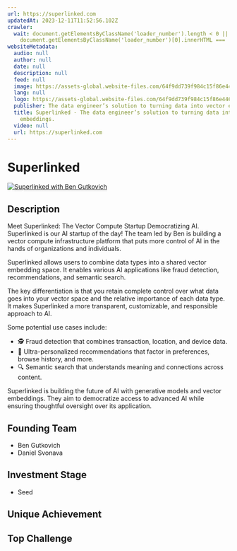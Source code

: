 ```yaml
---
url: https://superlinked.com
updatedAt: 2023-12-11T11:52:56.102Z
crawler:
  wait: document.getElementsByClassName('loader_number').length < 0 ||
    document.getElementsByClassName('loader_number')[0].innerHTML === '100%'
websiteMetadata:
  audio: null
  author: null
  date: null
  description: null
  feed: null
  image: https://assets-global.website-files.com/64f9dd739f984c15f86e446e/65008f691ed927cc1d7ba7d7_og%20image%402x.jpg
  lang: null
  logo: https://assets-global.website-files.com/64f9dd739f984c15f86e446e/6500a75cef3904bf14654e76_FAVICON.png
  publisher: The data engineer’s solution to turning data into vector embeddings.
  title: Superlinked - The data engineer’s solution to turning data into vector
    embeddings.
  video: null
  url: https://superlinked.com
---
```


# Superlinked
[![Superlinked with Ben Gutkovich](https://img.youtube.com/vi/3VvzK8z197Y/0.jpg)](https://www.youtube.com/watch?v=3VvzK8z197Y)

## Description
Meet Superlinked: The Vector Compute Startup Democratizing AI. Superlinked is our AI startup of the day! The team led by Ben is building a vector compute infrastructure platform that puts more control of AI in the hands of organizations and individuals.

Superlinked allows users to combine data types into a shared vector embedding space. It enables various AI applications like fraud detection, recommendations, and semantic search.

The key differentiation is that you retain complete control over what data goes into your vector space and the relative importance of each data type. It makes Superlinked a more transparent, customizable, and responsible approach to AI.

Some potential use cases include:
- 🕵️ Fraud detection that combines transaction, location, and device data.
- 🎯 Ultra-personalized recommendations that factor in preferences, browse history, and more.
- 🔍 Semantic search that understands meaning and connections across content.

Superlinked is building the future of AI with generative models and vector embeddings. They aim to democratize access to advanced AI while ensuring thoughtful oversight over its application.

## Founding Team
- Ben Gutkovich
- Daniel Svonava

## Investment Stage
- Seed

## Unique Achievement
## Top Challenge
